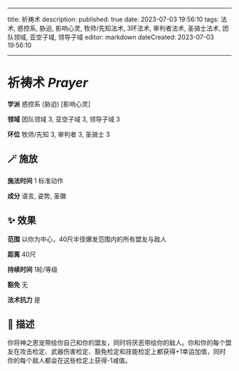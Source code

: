 
---
title: 祈祷术
description: 
published: true
date: 2023-07-03 19:56:10
tags: 法术, 惑控系, 胁迫, 影响心灵, 牧师/先知法术, 3环法术, 审判者法术, 圣骑士法术, 团队领域, 亚空子域, 领导子域
editor: markdown
dateCreated: 2023-07-03 19:56:10

---

# **祈祷术** *Prayer*

**学派** 惑控系 (胁迫) \[影响心灵\] 

**领域** 团队领域 3, 亚空子域 3, 领导子域 3

**环位** 牧师/先知 3, 审判者 3, 圣骑士 3

## 🪄 施放

**施法时间** 1 标准动作

**成分** 语言, 姿势, 圣徽

## ✨ 效果  

**范围** 以你为中心，40尺半径爆发范围内的所有盟友与敌人

**距离** 40尺  

**持续时间** 1轮/等级 

**豁免** 无

**法术抗力** 是

## 📖 描述

你将神之恩宠带给你自己和你的盟友，同时将厌恶带给你的敌人。你和你的每个盟友在攻击检定、武器伤害检定、豁免检定和技能检定上都获得+1幸运加值，同时你的每个敌人都会在这些检定上获得-1减值。
    